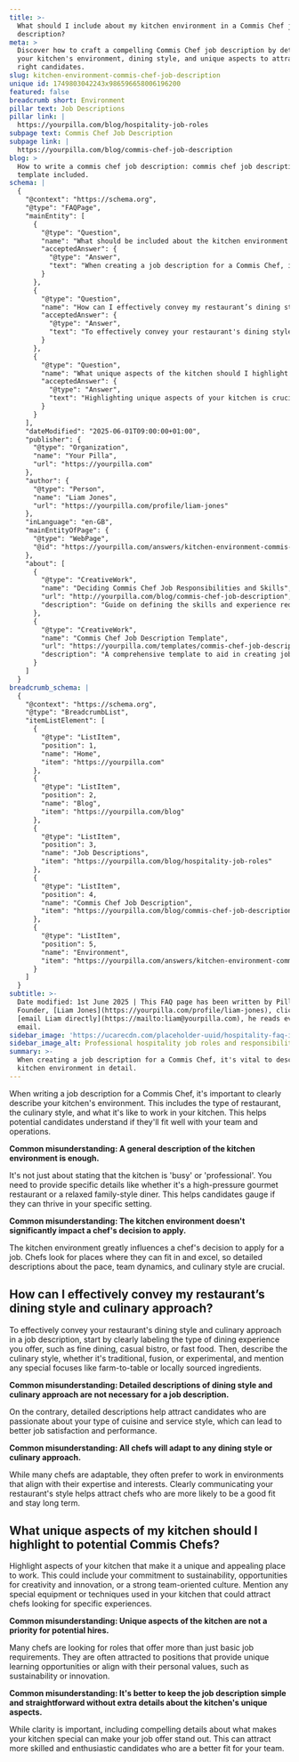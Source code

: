 ```yaml
---
title: >-
  What should I include about my kitchen environment in a Commis Chef job
  description?
meta: >
  Discover how to craft a compelling Commis Chef job description by detailing
  your kitchen's environment, dining style, and unique aspects to attract the
  right candidates.
slug: kitchen-environment-commis-chef-job-description
unique id: 1749803042243x986596658006196200
featured: false
breadcrumb short: Environment
pillar text: Job Descriptions
pillar link: |
  https://yourpilla.com/blog/hospitality-job-roles
subpage text: Commis Chef Job Description
subpage link: |
  https://yourpilla.com/blog/commis-chef-job-description
blog: >
  How to write a commis chef job description: commis chef job description
  template included.
schema: |
  {
    "@context": "https://schema.org",
    "@type": "FAQPage",
    "mainEntity": [
      {
        "@type": "Question",
        "name": "What should be included about the kitchen environment in a Commis Chef job description?",
        "acceptedAnswer": {
          "@type": "Answer",
          "text": "When creating a job description for a Commis Chef, it's vital to describe the kitchen environment in detail. Include the type of restaurant, the culinary style, and the atmosphere of working in your kitchen. Being specific helps potential candidates understand if they will fit well with your team and operations."
        }
      },
      {
        "@type": "Question",
        "name": "How can I effectively convey my restaurant’s dining style and culinary approach in the job description?",
        "acceptedAnswer": {
          "@type": "Answer",
          "text": "To effectively convey your restaurant's dining style and culinary approach in a Commis Chef job description, start by specifying the dining experience offered, such as fine dining, casual bistro, or fast food. Describe the culinary style, whether traditional, fusion, or experimental, and highlight any areas of special focus like farm-to-table or locally sourced ingredients. Detailed descriptions attract candidates who are passionate about your cuisine and service style, enhancing job satisfaction and performance."
        }
      },
      {
        "@type": "Question",
        "name": "What unique aspects of the kitchen should I highlight to attract potential Commis Chefs?",
        "acceptedAnswer": {
          "@type": "Answer",
          "text": "Highlighting unique aspects of your kitchen is crucial in attracting potential Commis Chefs. Emphasize elements like your commitment to sustainability, opportunities for creativity and innovation, and a strong team-oriented culture. Also, mention any special equipment or techniques used in your kitchen that could appeal to chefs seeking specific experiences."
        }
      }
    ],
    "dateModified": "2025-06-01T09:00:00+01:00",
    "publisher": {
      "@type": "Organization",
      "name": "Your Pilla",
      "url": "https://yourpilla.com"
    },
    "author": {
      "@type": "Person",
      "name": "Liam Jones",
      "url": "https://yourpilla.com/profile/liam-jones"
    },
    "inLanguage": "en-GB",
    "mainEntityOfPage": {
      "@type": "WebPage",
      "@id": "https://yourpilla.com/answers/kitchen-environment-commis-chef-job-description"
    },
    "about": [
      {
        "@type": "CreativeWork",
        "name": "Deciding Commis Chef Job Responsibilities and Skills",
        "url": "http://yourpilla.com/blog/commis-chef-job-description",
        "description": "Guide on defining the skills and experience required from a Commis Chef."
      },
      {
        "@type": "CreativeWork",
        "name": "Commis Chef Job Description Template",
        "url": "https://yourpilla.com/templates/commis-chef-job-description",
        "description": "A comprehensive template to aid in creating job descriptions for Commis Chefs."
      }
    ]
  }
breadcrumb_schema: |
  {
    "@context": "https://schema.org",
    "@type": "BreadcrumbList",
    "itemListElement": [
      {
        "@type": "ListItem",
        "position": 1,
        "name": "Home",
        "item": "https://yourpilla.com"
      },
      {
        "@type": "ListItem",
        "position": 2,
        "name": "Blog",
        "item": "https://yourpilla.com/blog"
      },
      {
        "@type": "ListItem",
        "position": 3,
        "name": "Job Descriptions",
        "item": "https://yourpilla.com/blog/hospitality-job-roles"
      },
      {
        "@type": "ListItem",
        "position": 4,
        "name": "Commis Chef Job Description",
        "item": "https://yourpilla.com/blog/commis-chef-job-description"
      },
      {
        "@type": "ListItem",
        "position": 5,
        "name": "Environment",
        "item": "https://yourpilla.com/answers/kitchen-environment-commis-chef-job-description"
      }
    ]
  }
subtitle: >-
  Date modified: 1st June 2025 | This FAQ page has been written by Pilla
  Founder, [Liam Jones](https://yourpilla.com/profile/liam-jones), click to
  [email Liam directly](https://mailto:liam@yourpilla.com), he reads every
  email.
sidebar_image: 'https://ucarecdn.com/placeholder-uuid/hospitality-faq-image.jpg'
sidebar_image_alt: Professional hospitality job roles and responsibilities
summary: >-
  When creating a job description for a Commis Chef, it's vital to describe the
  kitchen environment in detail.
---
```

When writing a job description for a Commis Chef, it's important to clearly describe your kitchen's environment. This includes the type of restaurant, the culinary style, and what it's like to work in your kitchen. This helps potential candidates understand if they'll fit well with your team and operations.

**Common misunderstanding: A general description of the kitchen environment is enough.**

It's not just about stating that the kitchen is 'busy' or 'professional'. You need to provide specific details like whether it's a high-pressure gourmet restaurant or a relaxed family-style diner. This helps candidates gauge if they can thrive in your specific setting.

**Common misunderstanding: The kitchen environment doesn't significantly impact a chef's decision to apply.**

The kitchen environment greatly influences a chef's decision to apply for a job. Chefs look for places where they can fit in and excel, so detailed descriptions about the pace, team dynamics, and culinary style are crucial.

## How can I effectively convey my restaurant’s dining style and culinary approach?

To effectively convey your restaurant's dining style and culinary approach in a job description, start by clearly labeling the type of dining experience you offer, such as fine dining, casual bistro, or fast food. Then, describe the culinary style, whether it's traditional, fusion, or experimental, and mention any special focuses like farm-to-table or locally sourced ingredients.

**Common misunderstanding: Detailed descriptions of dining style and culinary approach are not necessary for a job description.**

On the contrary, detailed descriptions help attract candidates who are passionate about your type of cuisine and service style, which can lead to better job satisfaction and performance.

**Common misunderstanding: All chefs will adapt to any dining style or culinary approach.**

While many chefs are adaptable, they often prefer to work in environments that align with their expertise and interests. Clearly communicating your restaurant's style helps attract chefs who are more likely to be a good fit and stay long term.

## What unique aspects of my kitchen should I highlight to potential Commis Chefs?

Highlight aspects of your kitchen that make it a unique and appealing place to work. This could include your commitment to sustainability, opportunities for creativity and innovation, or a strong team-oriented culture. Mention any special equipment or techniques used in your kitchen that could attract chefs looking for specific experiences.

**Common misunderstanding: Unique aspects of the kitchen are not a priority for potential hires.**

Many chefs are looking for roles that offer more than just basic job requirements. They are often attracted to positions that provide unique learning opportunities or align with their personal values, such as sustainability or innovation.

**Common misunderstanding: It's better to keep the job description simple and straightforward without extra details about the kitchen's unique aspects.**

While clarity is important, including compelling details about what makes your kitchen special can make your job offer stand out. This can attract more skilled and enthusiastic candidates who are a better fit for your team.
